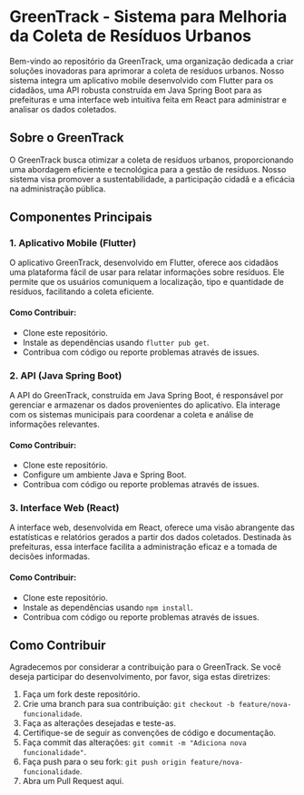 # GreenTrack - Sistema para Melhoria da Coleta de Resíduos Urbanos

Bem-vindo ao repositório da GreenTrack, uma organização dedicada a criar soluções inovadoras para aprimorar a coleta de resíduos urbanos. Nosso sistema integra um aplicativo mobile desenvolvido com Flutter para os cidadãos, uma API robusta construída em Java Spring Boot para as prefeituras e uma interface web intuitiva feita em React para administrar e analisar os dados coletados.

## Sobre o GreenTrack

O GreenTrack busca otimizar a coleta de resíduos urbanos, proporcionando uma abordagem eficiente e tecnológica para a gestão de resíduos. Nosso sistema visa promover a sustentabilidade, a participação cidadã e a eficácia na administração pública.

## Componentes Principais

### 1. Aplicativo Mobile (Flutter)

O aplicativo GreenTrack, desenvolvido em Flutter, oferece aos cidadãos uma plataforma fácil de usar para relatar informações sobre resíduos. Ele permite que os usuários comuniquem a localização, tipo e quantidade de resíduos, facilitando a coleta eficiente.

#### Como Contribuir:
- Clone este repositório.
- Instale as dependências usando `flutter pub get`.
- Contribua com código ou reporte problemas através de issues.

### 2. API (Java Spring Boot)

A API do GreenTrack, construída em Java Spring Boot, é responsável por gerenciar e armazenar os dados provenientes do aplicativo. Ela interage com os sistemas municipais para coordenar a coleta e análise de informações relevantes.

#### Como Contribuir:
- Clone este repositório.
- Configure um ambiente Java e Spring Boot.
- Contribua com código ou reporte problemas através de issues.

### 3. Interface Web (React)

A interface web, desenvolvida em React, oferece uma visão abrangente das estatísticas e relatórios gerados a partir dos dados coletados. Destinada às prefeituras, essa interface facilita a administração eficaz e a tomada de decisões informadas.

#### Como Contribuir:
- Clone este repositório.
- Instale as dependências usando `npm install`.
- Contribua com código ou reporte problemas através de issues.

## Como Contribuir

Agradecemos por considerar a contribuição para o GreenTrack. Se você deseja participar do desenvolvimento, por favor, siga estas diretrizes:

1. Faça um fork deste repositório.
2. Crie uma branch para sua contribuição: `git checkout -b feature/nova-funcionalidade`.
3. Faça as alterações desejadas e teste-as.
4. Certifique-se de seguir as convenções de código e documentação.
5. Faça commit das alterações: `git commit -m "Adiciona nova funcionalidade"`.
6. Faça push para o seu fork: `git push origin feature/nova-funcionalidade`.
7. Abra um Pull Request aqui.

